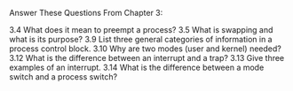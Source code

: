 Answer These Questions From Chapter 3:

3.4 What does it mean to preempt a process? 
3.5 What is swapping and what is its purpose? 
3.9 List three general categories of information in a process control block. 
3.10 Why are two modes (user and kernel) needed? 
3.12 What is the difference between an interrupt and a trap? 
3.13 Give three examples of an interrupt. 
3.14 What is the difference between a mode switch and a process switch?
